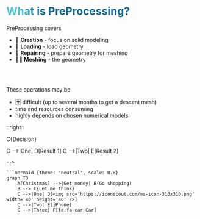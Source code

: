 # What is PreProcessing?

PreProcessing covers

- 📝 **Creation** - focus on solid modeling
- 🎨 **Loading** - load geometry
- 🎨 **Repairing** - prepare geometry for meshing
- 🧑‍💻 **Meshing** - the geometry
<br>
<br>

These operations may be

- 🈂️ difficult (up to several months to get a descent mesh)
- time and resources consuming 
- highly depends on chosen numerical models

<!--
You can have `style` tag in markdown to override the style for the current page.
Learn more: https://sli.dev/features/slide-scope-style
-->
<style>
h1 {
  background-color: #2B90B6;
  background-image: linear-gradient(45deg, #4EC5D4 10%, #146b8c 20%);
  background-size: 100%;
  -webkit-background-clip: text;
  -moz-background-clip: text;
  -webkit-text-fill-color: transparent;
  -moz-text-fill-color: transparent;
}
</style>

::right::

<!--
```mermaid {theme: 'neutral', scale: 0.8}
graph TD
B[Text] --> C{Decision}
C -->|One| D[Result 1]
C -->|Two| E[Result 2]
```
-->

```mermaid {theme: 'neutral', scale: 0.8}
graph TD
    A[Christmas] -->|Get money| B(Go shopping)
    B --> C{Let me think}
    C -->|One| D[<img src='https://iconscout.com/ms-icon-310x310.png' width='40' height='40' />]
    C -->|Two| E[iPhone]
    C -->|Three| F[fa:fa-car Car]
```

<!--
Here is another comment.
-->
